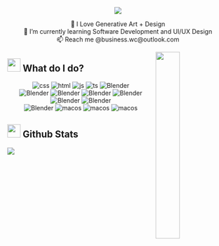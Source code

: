 <p align="center">
  <a href="https://github.com/DenverCoder1/readme-typing-svg"><img src="https://readme-typing-svg.herokuapp.com?&pause=1000&color=06CF0A&lines=;Hello,+my+name+is+Will+:);I+Love+to+do+lots+of+things+💻;I'm+currently+a+student+in+Denver,+CO;Feel+free+to+contact+me+for+websites;&center=true&width=500&height=50"></a>
</p>
<p align="center">
   👀 I Love Generative Art + Design <br>
  🌱 I’m currently learning Software Development and UI/UX Design <br>
  📫 Reach me @business.wc@outlook.com <br>
  
<p> <img align="right" src="https://github.com/Uncodedwolf/Uncodedwolf/blob/Uncodedwolf-patch-1/giphy.gif" width="33%"/></p>
  
## <img src="https://media1.giphy.com/media/Q8PQ1KuarrYucCMVTJ/giphy.gif?cid=ecf05e47odgm8bs8cmb8cf1ijmfzqaeeu9fzmx6nbcv06ky2&rid=giphy.gif" width="30"> What do I do? </h2>
   
 <p align="center">
    <img alt="css" src="https://img.shields.io/badge/-CSS3-1572B6?style=for-the-badge&logo=CSS3" />
    <img alt="html" src="https://img.shields.io/badge/-HTML5-E34F26?style=for-the-badge&logo=HTML5&logoColor=whitesmoke" />
    <img alt="js" src="https://img.shields.io/badge/javascript-%23323330.svg?style=for-the-badge&logo=JavaScript&logoColor=whitesmoke" />
    <img alt="ts" src="https://img.shields.io/badge/typescript-%23007ACC.svg?style=for-the-badge&logo=typescript&logoColor=whitesmoke" />    
    <img alt="Blender" src="https://img.shields.io/badge/blender-%23F5792A.svg?style=for-the-badge&logo=blender&logoColor=white" /> <br>
    <img alt="Blender" src="https://img.shields.io/badge/adobe%20suite-%23FF0000.svg?style=for-the-badge&logo=adobe&logoColor=white" />
    <img alt="Blender" src="https://img.shields.io/badge/illustrator-%23FF9A00.svg?style=for-the-badge&logo=adobe%20illustrator&logoColor=white" /> 
    <img alt="Blender" src="https://img.shields.io/badge/Premiere%20Pro-9999FF.svg?style=for-the-badge&logo=Adobe%20Premiere%20Pro&logoColor=white" />
    <img alt="Blender" src="https://img.shields.io/badge/After%20Effects-9999FF.svg?style=for-the-badge&logo=Adobe%20After%20Effects&logoColor=white" />
    <img alt="Blender" src="https://img.shields.io/badge/photoshop-%2331A8FF.svg?style=for-the-badge&logo=adobe%20photoshop&logoColor=white" />
    <img alt="Blender" src="https://img.shields.io/badge/Adobe%20InDesign-49021F?style=for-the-badge&logo=adobeindesign&logoColor=white" /><br>
    <img alt="Blender" src="https://img.shields.io/badge/Linux-FCC624?style=for-the-badge&logo=linux&color=black" />
    <img alt="macos" src="https://img.shields.io/badge/mac%20os-000000?style=for-the-badge&logo=macos&logoColor=F0F0F0&color=black" />
    <img alt="macos" src="https://img.shields.io/badge/Windows-0078D6?style=for-the-badge&logo=windows&logoColor=white&color=black" />
    <img alt="macos" src="https://img.shields.io/badge/Kali-268BEE?style=for-the-badge&logo=kalilinux&logoColor=white&color=black" />
</p>

  ## <img src="https://media4.giphy.com/media/MIGbtLZoVjbl0bYbAd/giphy.gif?cid=ecf05e472t2h0i8d7dcjaoau9iqtchhr899hxmpxzzgc7lyw&rid=giphy.gif" width="30"> Github Stats

<div style="display: flex; flex-direction: row;">
 <img class="img" src="https://github-readme-stats.vercel.app/api?username=uncodedwolf&show_icons=true&theme=radical" />
<!---
Uncodedwolf/Uncodedwolf is a ✨ special ✨ repository because its `README.md` (this file) appears on your GitHub profile.
You can click the Preview link to take a look at your changes.
--->
